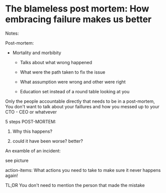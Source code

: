 # The blameless post mortem: How embracing failure makes us better



Notes:



Post-mortem:

- Mortality and morbibity
  
  - Talks about what wrong happened
  
  - What were the path taken to fix the issue
  
  - What assumption were wrong and other were right
  
  - Education set instead of a round table looking at you





Only the people accountable directly that needs to be in a post-mortem, You don't want to talk about your faillures and how you messed up to your CTO - CEO or whatvever



5 steps POST-MORTEM:

1. Why this happens?

2. could it have been worse? better?



An examble of an incident:

see picture



action-items: What actions you need to take to make sure it never happens again!



TL;DR You don't need to mention the person that made the mistake




